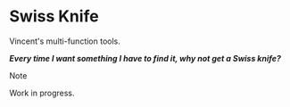 # Swiss Knife

Vincent's multi-function tools.

<b><i>Every time I want something I have to find it, why not get a Swiss knife?</i></b>

> [!NOTE]
> Work in progress.
